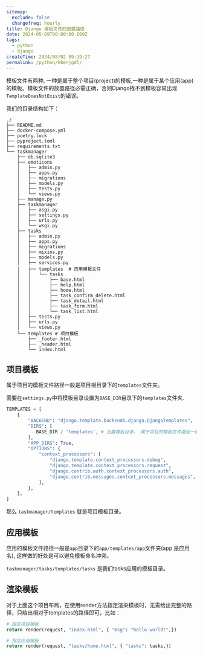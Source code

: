 ```yaml
---
sitemap:
  exclude: false
  changefreq: hourly
title: Django 模板文件的放置路径
date: 2024-05-09T00:00:00.000Z
tags:
  - python
  - django
createTime: 2024/08/02 09:19:27
permalink: /python/h0enjgdl/
---
```


模板文件有两种, 一种是属于整个项目(project)的模板,一种是属于某个应用(app)的模板。模板文件的放置路径必需正确，否则Django找不到模板容易出现`TemplateDoesNotExist`的错误。

我们的目录结构如下：

```shell
./
├── README.md
├── docker-compose.yml
├── poetry.lock
├── pyproject.toml
├── requirements.txt
└── taskmanager
    ├── db.sqlite3
    ├── emoticons
    │   ├── admin.py
    │   ├── apps.py
    │   ├── migrations
    │   ├── models.py
    │   ├── tests.py
    │   └── views.py
    ├── manage.py
    ├── taskmanager
    │   ├── asgi.py
    │   ├── settings.py
    │   ├── urls.py
    │   └── wsgi.py
    ├── tasks
    │   ├── admin.py
    │   ├── apps.py
    │   ├── migrations
    │   ├── mixins.py
    │   ├── models.py
    │   ├── services.py
    │   ├── templates  # 应用模板文件
    │   │   └── tasks
    │   │       ├── base.html
    │   │       ├── help.html
    │   │       ├── home.html
    │   │       ├── task_confirm_delete.html
    │   │       ├── task_detail.html
    │   │       ├── task_form.html
    │   │       └── task_list.html
    │   ├── tests.py
    │   ├── urls.py
    │   └── views.py
    └── templates # 项目模板
        ├── _footer.html
        ├── _header.html
        └── index.html
```

## 项目模板

属于项目的模板文件路径一般是项目根目录下的`templates`文件夹。

需要在`settings.py`中将模板目录设置为`BASE_DIR`目录下的`templates`文件夹.

```py
TEMPLATES = [
    {
        "BACKEND": "django.template.backends.django.DjangoTemplates",
        "DIRS": [
           BASE_DIR / 'templates', # 设置模板目录， 属于项目的模板文件路径一般是项目根目录下的templates文件夹
        ],
        "APP_DIRS": True,
        "OPTIONS": {
            "context_processors": [
                "django.template.context_processors.debug",
                "django.template.context_processors.request",
                "django.contrib.auth.context_processors.auth",
                "django.contrib.messages.context_processors.messages",
            ],
        },
    },
]
```

那么 `taskmanager/templates` 就是项目模板目录。

## 应用模板

应用的模板文件路径一般是`app`目录下的`app/templates/app`文件夹(app 是应用名), 这样做的好处是可以避免模板命名冲突。

`taskmanager/tasks/templates/tasks` 是我们tasks应用的模板目录。


## 渲染模板

对于上面这个项目布局，在使用render方法指定渲染模板时，无需给出完整的路径，只给出相对于templates的路径即可，比如：

```py
# 指定项目模板
return render(request, "index.html", { "msg": "hello world!",})

# 指定应用模板
return render(request, "tasks/home.html", { "tasks": tasks,})
```




